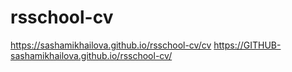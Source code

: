 # rsschool-cv
https://sashamikhailova.github.io/rsschool-cv/cv
https://GITHUB-sashamikhailova.github.io/rsschool-cv/

